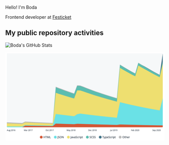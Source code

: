Hello! I'm Boda

Frontend developer at [Festicket](https://www.festicket.com/)

## My public repository activities

![Boda's GitHub Stats](https://github-readme-stats.vercel.app/api?username=bodazhao&show_icons=true&theme=graywhite)

![codersrank tech skills chart - November 2020](/image.png)
